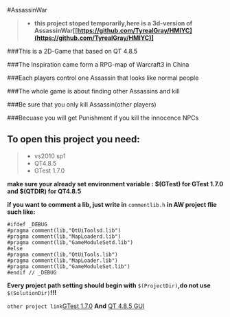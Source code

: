 #AssassinWar

>* **this project stoped temporarily,here is a 3d-version of AssassinWar[[https://github.com/TyrealGray/HMIYC](https://github.com/TyrealGray/HMIYC)]**

###This is a 2D-Game that based on QT 4.8.5

###The Inspiration came form a RPG-map of Warcraft3 in China

###Each players control one Assassin that looks like normal people

###The whole game is about finding other Assassins and kill

###Be sure that you only kill Assassin(other players)

###Becuase you will get Punishment if you kill the innocence NPCs

## To open this project you need:
> * vs2010 sp1
> * QT4.8.5
> * GTest 1.7.0

**make sure your already set environment variable :**
**$(GTest) for GTest 1.7.0 and $(QTDIR) for QT4.8.5**

**if you want to comment a lib, just write in** `commentlib.h` **in AW project flie such like:**

```
#ifdef _DEBUG
#pragma comment(lib,"QtUiToolsd.lib")
#pragma comment(lib,"MapLoaderd.lib")
#pragma comment(lib,"GameModuleSetd.lib")
#else
#pragma comment(lib,"QtUiTools.lib")
#pragma comment(lib,"MapLoader.lib")
#pragma comment(lib,"GameModuleSet.lib")
#endif // _DEBUG
```

**Every project path setting should begin with** `$(ProjectDir)`**,do not use** `$(SolutionDir)`**!!!**

`other project link`[GTest 1.7.0][1] **And** [QT 4.8.5 GUI][2]

[1]: https://code.google.com/p/googletest/downloads/detail?name=gtest-1.7.0.zip
[2]: http://download.qt-project.org/official_releases/qt/4.8/4.8.5/